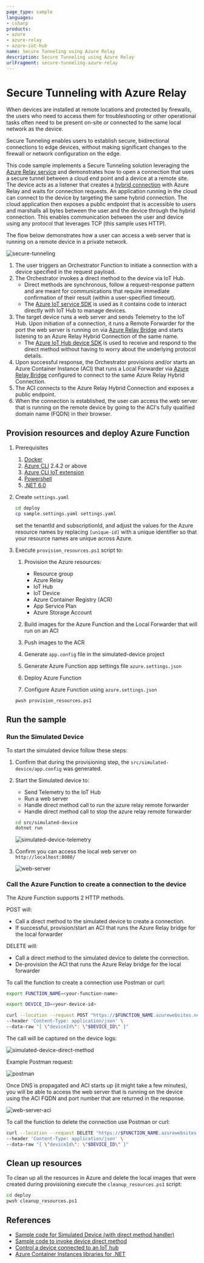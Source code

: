 ```yaml
---
page_type: sample
languages:
- csharp
products:
- azure
- azure-relay
- azure-iot-hub
name: Secure Tunneling using Azure Relay
description: Secure Tunneling using Azure Relay
urlFragment: secure-tunneling-azure-relay
---
```


# Secure Tunneling with Azure Relay

When devices are installed at remote locations and protected by firewalls, the users who need to access them for troubleshooting or other operational tasks often need to be present on-site or connected to the same local network as the device.

Secure Tunneling enables users to establish secure, bidirectional connections to edge devices, without making significant changes to the firewall or network configuration on the edge. 

This code sample implements a Secure Tunneling solution leveraging the [Azure Relay service](https://learn.microsoft.com/en-us/azure/azure-relay/relay-what-is-it) and demonstrates how to open a connection that uses a secure tunnel between a cloud end point and a device at a remote site. The device acts as a listener that creates a [hybrid connection](https://learn.microsoft.com/en-us/azure/azure-relay/relay-hybrid-connections-protocol) with Azure Relay and waits for connection requests. An application running in the cloud can connect to the device by targeting the same hybrid connection. The cloud application then exposes a public endpoint that is accessible to users and marshalls all bytes between the user and the device through the hybrid connection. This enables communication between the user and device using any protocol that leverages TCP (this sample uses HTTP).

The flow below demonstrates how a user can access a web server that is running on a remote device in a private network.

![secure-tunneling](docs/assets/secure-tunneling.png) 

1. The user triggers an Orchestrator Function to initiate a connection with a device specified in the request payload.
2. The Orchestrator invokes a direct method to the device via IoT Hub. 
    - Direct methods are synchronous, follow a request-response pattern and are meant for communications that require immediate confirmation of their result (within a user-specified timeout). 
    - The [Azure IoT service SDK](https://www.nuget.org/packages/Microsoft.Azure.Devices) is used as it contains code to interact directly with IoT Hub to manage devices.
3. The target device runs a web server and sends Telemetry to the IoT Hub. Upon initiation of a connection, it runs a Remote Forwarder for the port the web server is running on via [Azure Relay Bridge](https://github.com/Azure/azure-relay-bridge#readme) and starts listening to an Azure Relay Hybrid Connection of the same name. 
    - The [Azure IoT Hub device SDK](https://www.nuget.org/packages/Microsoft.Azure.Devices.Client) is used to receive and respond to the direct method without having to worry about the underlying protocol details. 
4. Upon successful response, the Orchestrator provisions and/or starts an Azure Container Instance (ACI) that runs a Local Forwarder via [Azure Relay Bridge](https://github.com/Azure/azure-relay-bridge#readme) configured to connect to the same Azure Relay Hybrid Connection.
5. The ACI connects to the Azure Relay Hybrid Connection and exposes a public endpoint.
6. When the connection is established, the user can access the web server that is running on the remote device by going to the ACI's fully qualified domain name (FQDN) in their browser.

## Provision resources and deploy Azure Function

1. Prerequisites

    1. [Docker](https://www.docker.com/)
    1. [Azure CLI](https://learn.microsoft.com/en-us/cli/azure/install-azure-cli) 2.4.2 or above
    1. [Azure CLI IoT extension](https://github.com/Azure/azure-iot-cli-extension#installation)
    1. [Powershell](https://learn.microsoft.com/en-us/powershell/scripting/install/installing-powershell)
    1. [.NET 6.0](https://dotnet.microsoft.com/en-us/download/dotnet/6.0)

1. Create `settings.yaml`

    ```bash
    cd deploy
    cp sample.settings.yaml settings.yaml
    ```

    set the tenantId and subscriptionId, and adjust the values for the Azure resource names by replacing `[unique-id]` with a unique identifier so that your resource names are unique across Azure.

1. Execute `provision_resources.ps1` script to:

    1. Provision the Azure resources:
 
        - Resource group
        - Azure Relay
        - IoT Hub
        - IoT Device 
        - Azure Container Registry (ACR)
        - App Service Plan
        - Azure Storage Account

    1. Build images for the Azure Function and the Local Forwarder that will run on an ACI
    1. Push images to the ACR
    1. Generate `app.config` file in the simulated-device project
    1. Generate Azure Function app settings file `azure.settings.json`
    1. Deploy Azure Function
    1. Configure Azure Function using `azure.settings.json`

    ```bash
    pwsh provision_resources.ps1
    ```

## Run the sample

### Run the Simulated Device

To start the simulated device follow these steps:

1. Confirm that during the provisioning step, the `src/simulated-device/app.config` was generated.

1. Start the Simulated device to: 

    - Send Telemetry to the IoT Hub
    - Run a web server
    - Handle direct method call to run the azure relay remote forwarder
    - Handle direct method call to stop the azure relay remote forwarder

    ```bash
    cd src/simulated-device
    dotnet run
    ```

    ![simulated-device-telemetry](docs/assets/simulated-device-telemetry.png)

1. Confirm you can access the local web server on `http://localhost:8080/`

    ![web-server](docs/assets/web-server.png)

### Call the Azure Function to create a connection to the device

The Azure Function supports 2 HTTP methods.

POST will:

- Call a direct method to the simulated device to create a connection.
- If successful, provision/start an ACI that runs the Azure Relay bridge for the local forwarder

DELETE will:

- Call a direct method to the simulated device to delete the connection.
- De-provision the ACI that runs the Azure Relay bridge for the local forwarder

To call the function to create a connection use Postman or curl:
```bash
export FUNCTION_NAME=<your-function-name>
```
```bash
export DEVICE_ID=<your-device-id>
```
```bash
curl --location --request POST "https://$FUNCTION_NAME.azurewebsites.net/api/connection" \
--header 'Content-Type: application/json' \
--data-raw "{ \"deviceId\": \"$DEVICE_ID\" }"
```

The call will be captured on the device logs:

![simulated-device-direct-method](docs/assets/simulated-device-direct-method.png)

Example Postman request:

![postman](docs/assets/postman.png)

Once DNS is propagated and ACI starts up (it might take a few minutes), you will be able to access the web server that is running on the device using the ACI FQDN and port number that are returned in the response. 

![web-server-aci](docs/assets/web-server-aci.png)

To call the function to delete the connection use Postman or curl:

```bash
curl --location --request DELETE "https://$FUNCTION_NAME.azurewebsites.net/api/connection" \
--header 'Content-Type: application/json' \
--data-raw "{ \"deviceId\": \"$DEVICE_ID\" }"

```

## Clean up resources

To clean up all the resources in Azure and delete the local images that were created during provisioning execute the `cleanup_resources.ps1` script:

```bash
cd deploy
pwsh cleanup_resources.ps1
```

## References

- [Sample code for Simulated Device (with direct method handler)](https://github.com/Azure/azure-iot-sdk-csharp/tree/main/iothub/device/samples/getting%20started/SimulatedDeviceWithCommand)
- [Sample code to invoke device direct method](https://github.com/Azure/azure-iot-sdk-csharp/blob/main/iothub/service/samples/getting%20started/InvokeDeviceMethod/Program.cs)
- [Control a device connected to an IoT hub](https://learn.microsoft.com/en-us/azure/iot-hub/quickstart-control-device?pivots=programming-language-csharp)
- [Azure Container Instances libraries for .NET](https://learn.microsoft.com/en-us/dotnet/api/overview/azure/containerinstance?view=azure-dotnet)
